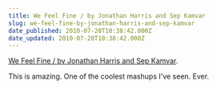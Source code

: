 ```yaml
---
title: We Feel Fine / by Jonathan Harris and Sep Kamvar
slug: we-feel-fine-by-jonathan-harris-and-sep-kamvar
date_published: 2010-07-28T10:38:42.000Z
date_updated: 2010-07-28T10:38:42.000Z
---
```


[We Feel Fine / by Jonathan Harris and Sep Kamvar](http://wefeelfine.org/).

This is amazing. One of the coolest mashups I've seen. Ever.
